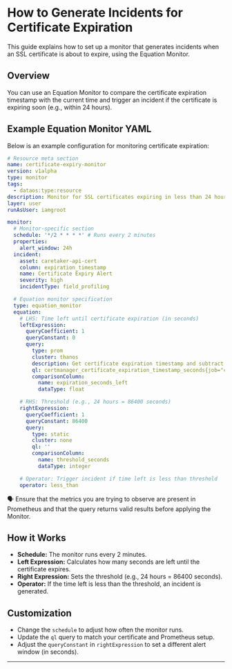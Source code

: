 # How to Generate Incidents for Certificate Expiration

This guide explains how to set up a monitor that generates incidents when an SSL certificate is about to expire, using the Equation Monitor.

## Overview

You can use an Equation Monitor to compare the certificate expiration timestamp with the current time and trigger an incident if the certificate is expiring soon (e.g., within 24 hours).

## Example Equation Monitor YAML

Below is an example configuration for monitoring certificate expiration:

```yaml
# Resource meta section
name: certificate-expiry-monitor
version: v1alpha
type: monitor
tags:
  - dataos:type:resource
description: Monitor for SSL certificates expiring in less than 24 hours
layer: user
runAsUser: iamgroot

monitor:
  # Monitor-specific section
  schedule: '*/2 * * * *' # Runs every 2 minutes
  properties:
    alert_window: 24h
  incident:
    asset: caretaker-api-cert
    column: expiration_timestamp
    name: Certificate Expiry Alert
    severity: high
    incidentType: field_profiling

  # Equation monitor specification
  type: equation_monitor
  equation:
    # LHS: Time left until certificate expiration (in seconds)
    leftExpression:
      queryCoefficient: 1
      queryConstant: 0
      query:
        type: prom
        cluster: thanos
        description: Get certificate expiration timestamp and subtract current time
        ql: certmanager_certificate_expiration_timestamp_seconds{job="cert-manager-ds", name="caretaker-api-cert"} - time()
        comparisonColumn:
          name: expiration_seconds_left
          dataType: float

    # RHS: Threshold (e.g., 24 hours = 86400 seconds)
    rightExpression:
      queryCoefficient: 1
      queryConstant: 86400
      query:
        type: static
        cluster: none
        ql: ''
        comparisonColumn:
          name: threshold_seconds
          dataType: integer

    # Operator: Trigger incident if time left is less than threshold
    operator: less_than
```
<aside class="callout">
🗣️ Ensure that the metrics you are trying to observe are present in Prometheus and that the query returns valid results before applying the Monitor.
</aside>

## How it Works

- **Schedule:** The monitor runs every 2 minutes.
- **Left Expression:** Calculates how many seconds are left until the certificate expires.
- **Right Expression:** Sets the threshold (e.g., 24 hours = 86400 seconds).
- **Operator:** If the time left is less than the threshold, an incident is generated.

## Customization

- Change the `schedule` to adjust how often the monitor runs.
- Update the `ql` query to match your certificate and Prometheus setup.
- Adjust the `queryConstant` in `rightExpression` to set a different alert window (in seconds).


---

 

